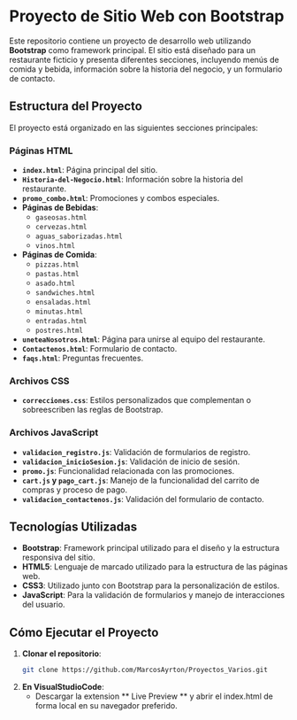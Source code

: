 # Proyecto de Sitio Web con Bootstrap

Este repositorio contiene un proyecto de desarrollo web utilizando **Bootstrap** como framework principal. El sitio está diseñado para un restaurante ficticio y presenta diferentes secciones, incluyendo menús de comida y bebida, información sobre la historia del negocio, y un formulario de contacto.

## Estructura del Proyecto

El proyecto está organizado en las siguientes secciones principales:

### Páginas HTML

- **`index.html`**: Página principal del sitio.
- **`Historia-del-Negocio.html`**: Información sobre la historia del restaurante.
- **`promo_combo.html`**: Promociones y combos especiales.
- **Páginas de Bebidas**:
  - `gaseosas.html`
  - `cervezas.html`
  - `aguas_saborizadas.html`
  - `vinos.html`
- **Páginas de Comida**:
  - `pizzas.html`
  - `pastas.html`
  - `asado.html`
  - `sandwiches.html`
  - `ensaladas.html`
  - `minutas.html`
  - `entradas.html`
  - `postres.html`
- **`uneteaNosotros.html`**: Página para unirse al equipo del restaurante.
- **`Contactenos.html`**: Formulario de contacto.
- **`faqs.html`**: Preguntas frecuentes.

### Archivos CSS

- **`correcciones.css`**: Estilos personalizados que complementan o sobreescriben las reglas de Bootstrap.

### Archivos JavaScript

- **`validacion_registro.js`**: Validación de formularios de registro.
- **`validacion_inicioSesion.js`**: Validación de inicio de sesión.
- **`promo.js`**: Funcionalidad relacionada con las promociones.
- **`cart.js` y `pago_cart.js`**: Manejo de la funcionalidad del carrito de compras y proceso de pago.
- **`validacion_contactenos.js`**: Validación del formulario de contacto.

## Tecnologías Utilizadas

- **Bootstrap**: Framework principal utilizado para el diseño y la estructura responsiva del sitio.
- **HTML5**: Lenguaje de marcado utilizado para la estructura de las páginas web.
- **CSS3**: Utilizado junto con Bootstrap para la personalización de estilos.
- **JavaScript**: Para la validación de formularios y manejo de interacciones del usuario.

## Cómo Ejecutar el Proyecto

1. **Clonar el repositorio**:
   ```bash
   git clone https://github.com/MarcosAyrton/Proyectos_Varios.git

2. **En VisualStudioCode**:
   - Descargar la extension ** Live Preview ** y abrir el index.html de forma local en su navegador preferido.
